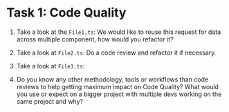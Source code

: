 # Task 1: Code Quality

1. Take a look at the `File1.ts`:
   We would like to reuse this request for data across multiple component, how would you refactor it?

2. Take a look at `File2.ts`:
   Do a code review and refactor it if necessary.

3. Take a look at `File3.ts`:

4. Do you know any other methodology, tools or workflows than code reviews to help getting maximum impact on Code Quality? What would you use or expect on a bigger project with multiple devs working on the same project and why?
